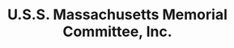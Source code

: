 ---
layout: repo
title: "U.S.S. Massachusetts Memorial Committee, Inc."
id: 18262
permalink: repos/18262/
---
